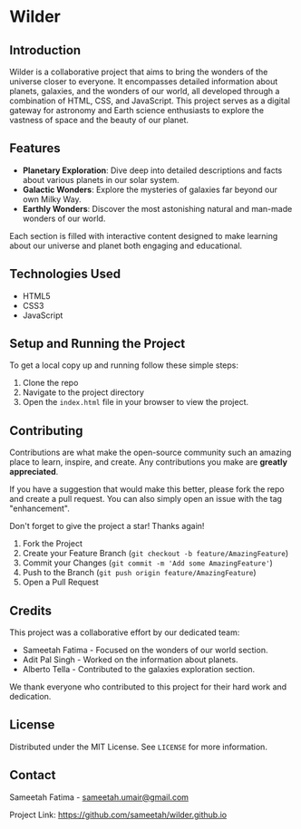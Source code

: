 
# Wilder

## Introduction
Wilder is a collaborative project that aims to bring the wonders of the universe closer to everyone. It encompasses detailed information about planets, galaxies, and the wonders of our world, all developed through a combination of HTML, CSS, and JavaScript. This project serves as a digital gateway for astronomy and Earth science enthusiasts to explore the vastness of space and the beauty of our planet.

## Features
- **Planetary Exploration**: Dive deep into detailed descriptions and facts about various planets in our solar system.
- **Galactic Wonders**: Explore the mysteries of galaxies far beyond our own Milky Way.
- **Earthly Wonders**: Discover the most astonishing natural and man-made wonders of our world.

Each section is filled with interactive content designed to make learning about our universe and planet both engaging and educational.

## Technologies Used
- HTML5
- CSS3
- JavaScript

## Setup and Running the Project
To get a local copy up and running follow these simple steps:

1. Clone the repo
2. Navigate to the project directory
3. Open the `index.html` file in your browser to view the project.

## Contributing
Contributions are what make the open-source community such an amazing place to learn, inspire, and create. Any contributions you make are **greatly appreciated**.

If you have a suggestion that would make this better, please fork the repo and create a pull request. You can also simply open an issue with the tag "enhancement".

Don't forget to give the project a star! Thanks again!

1. Fork the Project
2. Create your Feature Branch (`git checkout -b feature/AmazingFeature`)
3. Commit your Changes (`git commit -m 'Add some AmazingFeature'`)
4. Push to the Branch (`git push origin feature/AmazingFeature`)
5. Open a Pull Request

## Credits
This project was a collaborative effort by our dedicated team:

- Sameetah Fatima - Focused on the wonders of our world section.
- Adit Pal Singh - Worked on the information about planets.
- Alberto Tella - Contributed to the galaxies exploration section.

We thank everyone who contributed to this project for their hard work and dedication.

## License
Distributed under the MIT License. See `LICENSE` for more information.

## Contact
Sameetah Fatima - sameetah.umair@gmail.com

Project Link: https://github.com/sameetah/wilder.github.io
